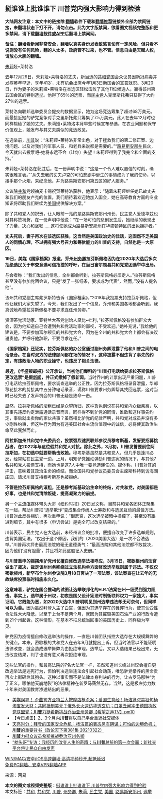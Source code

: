 <h2>挺谁谁上批谁谁下 川普党内强大影响力得到检验</h2> <p class="notice"><b>大陆网友注意：本文中的链接除 <a href="https://github.com/bannedbook/fanqiang" >翻墙</a>软件下载和<a href="https://github.com/killgcd/justmysocks/blob/master/README.md">翻墙推荐</a>链接外全部为禁网链接，未翻墙状态下打不开，请勿点击。此为文字版禁闻，欲看图文视频完整版和更多禁闻，请下载<a href="https://github.com/bannedbook/fanqiang">翻墙软件或APP</a>后翻墙上禁闻网。</p><p>备注：翻墙看新闻非常安全，翻墙以真实身份发表敏感言论有一定风险，但只看不说则没有任何风险，翻的人太多，政府管不过来，也不管。信息自由是天赋人权，请放心大胆的翻墙。</b></p>  <div class="entry"> <p id="conimg"><a href="https://www.bannedbook.org/bnews/tag/%e6%9c%b1%e8%8e%89/" class="st_tag internal_tag" rel="tag" title="标签 朱莉 下的日志">朱莉</a>娅•莱特洛</p> <p>去年12月29日，朱莉娅•莱特洛的丈夫，新当选的<a href="https://www.bannedbook.org/bnews/tag/%e5%85%b1%e5%92%8c%e5%85%9a/" class="st_tag internal_tag" rel="tag" title="标签 共和党 下的日志">共和党</a>国会众议员因新冠病毒并发症英年早逝，享年41岁，未有机会出席今年1月3日新国会的<span class='wp_keywordlink'><a href="https://www.bannedbook.org/forum5/topic17.html" title="宣誓与预言" target="_blank">宣誓</a></span>就职。3月20日，作为妻子的朱莉娅•莱特洛在本选区轻松击败了其他11位候选人，赢得该州第五国会区的特别<a href="https://www.bannedbook.org/bnews/tag/%e9%80%89%e4%b8%be/" class="st_tag internal_tag" rel="tag" title="标签 选举 下的日志">选举</a>。他得了65％的选票，而<a href="https://www.bannedbook.org/bnews/tag/%e6%b0%91%e4%b8%bb%e5%85%9a/" class="st_tag internal_tag" rel="tag" title="标签 民主党 下的日志">民主党</a>人克里斯托弗只获得了大约27％的选票。</p> <p>莱特洛向联邦选举委员会提交的数据显示，她为这场竞选筹集了超过68万美元。而最接近她的驴党竞争对手克里斯托弗只筹集了7.5万美元。此人在去年12月时也同样输给了她的丈夫。朱莉娅•莱特洛本月早些时候宣布参选，在农业问题和保守价值观上，她发布与其丈夫类似的竞选政见。</p> <p>在选举前，<a href="https://www.bannedbook.org/bnews/tag/%e5%b7%9d%e6%99%ae/" class="st_tag internal_tag" rel="tag" title="标签 川普 下的日志">川普</a>说：“朱莉娅•莱特洛非常出色，对于拯救我们的第二修正案、边境问题、以及对我们的军事人员、和老兵来说都是需要的。”“<a href="https://www.bannedbook.org/bnews/tag/%E8%B7%AF%E6%98%93%E6%96%AF%E5%AE%89%E9%82%A3%E5%B7%9E/" class="st_tag internal_tag" rel="tag" title="标签 路易斯安那州 下的日志">路易斯安那州</a>民众，今天就出去投票吧-她将永远不会（让你）失望！朱莉娅得到了我完全和全面的支持。”</p> <p>朱莉娅•莱特洛在获胜后，在一份声明中说：“这是一个令人难以置信的时刻，确实很难言表。”“从失去我的丈夫卢克的可怕悲剧中诞生的事情成为了我的使命，以接手那个火炬，来纪念他，并为路易斯安那州第五区的好人服务。”</p> <p>众议院<a href="https://www.bannedbook.org/bnews/tag/%E5%85%B1%E5%92%8C/" class="st_tag internal_tag" rel="tag" title="标签 共和 下的日志">共和</a>党领袖麦卡锡祝贺莱特洛获胜，他表示：“随着朱莉娅继任她已故丈夫和我们的朋友卢克的位置，我们期待着欢迎她加入国会，她在高等教育方面的专业知识将帮助我们继续为<a href="https://www.bannedbook.org/bnews/tag/%e7%be%8e%e5%9b%bd/" class="st_tag internal_tag" rel="tag" title="标签 美国 下的日志">美国</a>提供解决方案。”</p>  <p>除了共和党人的祝贺，让人眼前一亮的是路易斯安那州州长、民主党人爱德华兹也对其称赞祝贺，在一份声明中他说：“在一场可怕的悲剧发生后，她继续的表现出了力量、决心和坚韧&#8230;&#8230;这将使她成为路易斯安那州在华盛顿特区的出色拥护者。”</p> <p><strong>丈夫死后，妻子再次在该选区获胜，这当然是美国政治史的佳话，这固然不乏美国人的同情心理，不过拥有强大号召力和筹款能力的川普的支持，自然也是一大原因。</strong></p> <p><strong>19日，美媒《国家档案》报道，乔州<a href="https://www.bannedbook.org/bnews/tag/%E5%B7%9E%E5%8A%A1%E5%8D%BF/" class="st_tag internal_tag" rel="tag" title="标签 州务卿 下的日志">州务卿</a>拉芬斯佩格因为在2020年大选后多次拒绝选民关于审查竞选可信指控的呼吁，在当日富尔顿县共和党党团选举中出局。</strong></p> <p>与会者称：&#8221;我们发出的信息，全州都会听到，拉芬斯佩格必须走人。&#8221;拉芬斯佩格甚至没有参加党团会议，只是&#8221;发了一张纸条，要求成为代表&#8221;，然而，&#8221;没有人提名他&#8221;。</p> <p>该州共和党副主席弗罗斯特告诉《国家档案》，&#8221;2018年我投票支持拉芬斯佩格，但他让我们大家失望了。今天，我们发出了一个信息，乔州和美国各地都会听到。我真诚地希望拉芬斯佩格不要寻求连任州务卿。&#8221;</p> <p>资深茶党活动家、亚特兰大茶党创始人黛比•杜利，&#8221;拉芬斯佩格没有参加群众大会，因为他知道自己会遭到共和党活动家的鄙视，不受欢迎。&#8221;她补充说，&#8221;我给他的建议是，不要参加富尔顿县的共和党大会，因为在全州的共和党大会上都会有决议谴责他，并呼吁他辞职，不要寻求连任。&#8221;</p>  <p><strong>《国家档案》还证实，拉芬斯佩格的办公室通过副州务卿泄露了他和川普之间的电话录音。在当时双方的法律顾问都在场的情况下，这种披露不但违背了事先的约定，有违政治人物的职业操守，也违反了相关法律。</strong></p> <p><strong>最近，《华盛顿邮报》公开承认，当初他们爆料的“川普打电话给要求拉芬斯佩格更改选票”是假<span class='wp_keywordlink_affiliate'><a href="https://www.bannedbook.org/" title="新闻">新闻</a></span>，并正式撤掉了假新闻。</strong>当时乔州的计票出现严重问题，川普打电话给拉芬斯佩格，要求调查选举的公正性。因为拉芬斯佩格将录音泄露，华邮移花接木的剪接其中五分钟电话录音，谎称川普要求州务卿帮其找回选票，这对当时已经失去了发声机会的川普无疑是致命一击。</p> <p>显然，拉芬斯佩格的滚粗已经是众望所归，这种货色别说在共和党内众叛亲离，以其事先违反约定泄露通话录音而言，同样得不到驴党的同情，谁敢和这样事先约定，事后就出卖你的家伙共事？虽然相比驴党的纪律严明，共和党对成员并没有多少刚性约束，但这种行为因为有违美国社会主流价值观中的诚信，必将使其政治生命至此戛然而止。</p> <p><strong>阿拉斯加州共和党中央委员会，投票强烈谴责联邦参议员穆考斯基，发誓要招募挑战者，在2022年与这位假共和党人对抗。除此之外，3月初，川普发誓要前往阿拉斯加，在初选中就要帮助击败她。</strong>穆考斯基虽然是共和党人，但几乎是逢川必反，经常站在民主党一边，上月，明知驴党推动弹劾川普违宪的情况下，与其他7名共和党人投票支持，而她也是这7人中唯一要竞选连任的。媒体称，川普对其的抨击，意味着其政治生命的终结。而全国共和党参议员委员会主席斯科特到访海湖庄园，请求川普支持穆考斯基也被拒绝。</p> <p><strong>不管是拉芬斯佩格的滚粗，还是穆考斯基政治生命的终结，对共和党，对美国都是好事，也是共和党清除叛徒，提高凝聚力的前提。</strong></p> <p>另一个主<span class='wp_keywordlink'><a href="https://www.bannedbook.org/forum11/topic282.html" title="禁片：评中国共产党的流氓本性" target="_blank">流氓</a></span>媒体带头大哥《纽约时报》20日发文称，目前共和党各团体正聚集在一起，帮助川普把“选举欺诈”变成集合传统人士筹款和与选民互动的最佳方法。川普对此反唇相讥，再次重申说：“很悲哀，这次选举被暗中操控了，甚至没有跟进到细节，其中有很多（申诉尝试）是完全可以改变结果的。”</p>  <p>川普表示，民主党人在大选前，未经州议会的批准，便擅自改变了许多选举规则，违背美国宪法。“仅出于这个原因，我们的（2020美国大选）是一次不合法选举。”川普再次抨击最高法院的毫无道德勇气：“最高法院和其他法院都不敢裁决，因为他们‘没有胆量’，并且将如此这般记入史册。”</p> <p><strong>与川普重申的摇摆州驴党州长擅自修改选举法相呼应，3月15日，密歇根州的法官做出了裁决，裁定该州州务卿绕过立法机构单方面修改选举规则属于违法。不仅仅密歇根州，新罕布什尔州参议院3月18日否决了一项法案，该法案旨在让去年的无故缺席投票临时措施永久化。</strong></p> <p><strong>这意味着，驴党在国会推动的试图让选举联邦化的H.R.1法案在州一级受到强力阻击。事实上，选举属于州权，初衷是国父设计宪法时制衡联邦权力一家独大，事实证明，它既能为恶，如2020大选中川普明明见到州选举违法却无可奈何，但同样可以为善。</strong>因为虽然拜登入主了白宫，但因为其选举存在的舞弊行为，使其认受性合法性大大降低，以至于上台不足两个月，就因为其摧毁美国石油产业的行政令遭到21个州起诉。这种情形，在基本不把总统当回事的美国历史上，同样极为罕见。</p> <p>驴党因为疫情擅自修改选举法的操作，一直是川普团队指控大选存在大规模舞弊的关键点。本来，密歇根的共和党人在去年9月就提出上诉，但当时法官以不能证明法律改变，就会造成选举舞弊为由拒绝审理。选举后，又以大选结果已经出来，无法改变结果，判了也没有意义再次拒绝审理。</p> <p>这些法官的操作，和最高法院的7名大法官一样，虽然知道州长绕过州议会擅自更改选举法是违宪行为，但怕判决选举违法会引起社会动荡，唯恐驴党豢养的黑命贵再次上街砸烂其狗头。这种以事实而不是法律本身判决的行为，让古罗马那种“为了正义，哪怕他天崩地裂”的法律精神在新罗马荡然无存。当然，这是极左势力数十年来对美国教育渗透结出的恶果。</p> <ul class='op-related-articles' title='相关阅读'> <li><a href='https://www.bannedbook.org/bnews/comments/20210323/1510770.html' target='_blank'>美媒误导！ 歪曲警方亚特兰大按摩店枪杀案；爱国生意经！杨洁篪怼美狠句杨淘宝发大财；共同抵制美元？俄外长火速访华透玄机；口罩丑闻冲击德国执政党联盟党；<b>川普</b>力挺希斯挑战乔治亚州务卿【希望之声TV】pm10</a></li> <li><a href='https://www.bannedbook.org/bnews/bannedvideo/20210323/1510708.html' target='_blank'>【今日点击】2、3个月内<b>川普</b>将以自己平台重返社交媒体</a></li> <li><a href='https://www.bannedbook.org/bnews/cbnews/20210323/1510707.html' target='_blank'>天亮时分：拜登的国家安全危机；杨洁篪的表态另有阴谋；可怕的边境危机；<b>川普</b>的重要背书（政论天下第381集 20210322）</a></li> <li><a href='https://www.bannedbook.org/bnews/comments/20210323/1510706.html' target='_blank'><b>川普</b>力挺众议员希斯挑战乔治亚州务卿</a></li> <li><a href='https://www.bannedbook.org/bnews/comments/20210323/1510691.html' target='_blank'>“枕头哥”专访：我经历的改变人生的奇蹟；与<b>川普</b>总统的第一次会面；新社交平台将让民众自由发声</a></li> </ul> <p class="texttj"> <a href="https://github.com/bannedbook/fanqiang/wiki/V2ray%E6%9C%BA%E5%9C%BA" target="_blank">WIN/MAC/安卓/iOS高速翻墙:高清视频秒开,超低延迟</a><br/> <a href="https://github.com/bannedbook/fanqiang/wiki/%E7%A6%81%E9%97%BB%E7%BD%91%E5%AE%89%E5%8D%93%E7%BF%BB%E5%A2%99%E6%96%B0%E9%97%BBAPP" target="_blank">免费PC翻墙、安卓VPN翻墙APP</a></p> <p> 来源：网易 </p><a name='sharetosocial'></a>       <div><b>本文的图文或视频完整版</b>：<a href='https://www.bannedbook.org/bnews/comments/20210323/1510768.html'>挺谁谁上批谁谁下 川普党内强大影响力得到检验</a></div>  </div><!--END ENTRY--> <div class="postfooter"> <div>本文标签：<a href="https://www.bannedbook.org/bnews/tag/%E5%85%B1%E5%92%8C/" rel="tag">共和</a>, <a href="https://www.bannedbook.org/bnews/tag/%e5%85%b1%e5%92%8c%e5%85%9a/" rel="tag">共和党</a>, <a href="https://www.bannedbook.org/bnews/tag/%e5%b7%9d%e6%99%ae/" rel="tag">川普</a>, <a href="https://www.bannedbook.org/bnews/tag/%E5%B7%9E%E5%8A%A1%E5%8D%BF/" rel="tag">州务卿</a>, <a href="https://www.bannedbook.org/bnews/tag/%e6%9c%b1%e8%8e%89/" rel="tag">朱莉</a>, <a href="https://www.bannedbook.org/bnews/tag/%e6%b0%91%e4%b8%bb%e5%85%9a/" rel="tag">民主党</a>, <a href="https://www.bannedbook.org/bnews/tag/%e7%be%8e%e5%9b%bd/" rel="tag">美国</a>, <a href="https://www.bannedbook.org/bnews/tag/%E8%B7%AF%E6%98%93%E6%96%AF%E5%AE%89%E9%82%A3%E5%B7%9E/" rel="tag">路易斯安那州</a>, <a href="https://www.bannedbook.org/bnews/tag/%e9%80%89%e4%b8%be/" rel="tag">选举</a></div>  </div><!--END POSTFOOTER--> 